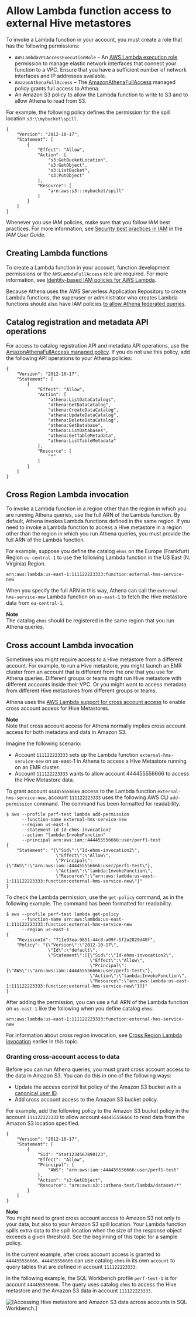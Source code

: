 # Allow Lambda function access to external Hive metastores<a name="hive-metastore-iam-access-lambda"></a>

To invoke a Lambda function in your account, you must create a role that has the following permissions:
+ `AWSLambdaVPCAccessExecutionRole` – An [AWS Lambda execution role](https://docs.aws.amazon.com/lambda/latest/dg/lambda-intro-execution-role.html) permission to manage elastic network interfaces that connect your function to a VPC\. Ensure that you have a sufficient number of network interfaces and IP addresses available\.
+ `AmazonAthenaFullAccess` – The [AmazonAthenaFullAccess](managed-policies.md#amazonathenafullaccess-managed-policy) managed policy grants full access to Athena\.
+ An Amazon S3 policy to allow the Lambda function to write to S3 and to allow Athena to read from S3\.

For example, the following policy defines the permission for the spill location `s3:\\mybucket\spill`\.

```
{
    "Version": "2012-10-17",
    "Statement": [
        {
            "Effect": "Allow",
            "Action": [
                "s3:GetBucketLocation",
                "s3:GetObject",
                "s3:ListBucket",
                "s3:PutObject"
            ],
            "Resource": [
                "arn:aws:s3:::mybucket/spill"
            ]
        }
    ]
}
```

Whenever you use IAM policies, make sure that you follow IAM best practices\. For more information, see [Security best practices in IAM](https://docs.aws.amazon.com/IAM/latest/UserGuide/best-practices.html) in the *IAM User Guide*\.

## Creating Lambda functions<a name="hive-metastore-iam-access-lambda-creating-lambda-functions"></a>

To create a Lambda function in your account, function development permissions or the `AWSLambdaFullAccess` role are required\. For more information, see [Identity\-based IAM policies for AWS Lambda](https://docs.aws.amazon.com/lambda/latest/dg/access-control-identity-based.html)\.

Because Athena uses the AWS Serverless Application Repository to create Lambda functions, the superuser or administrator who creates Lambda functions should also have IAM policies [to allow Athena federated queries](federated-query-iam-access.md)\.

## Catalog registration and metadata API operations<a name="hive-metastore-iam-access-lambda-catalog-registration-and-metadata-api-operations"></a>

For access to catalog registration API and metadata API operations, use the [AmazonAthenaFullAccess managed policy](managed-policies.md#amazonathenafullaccess-managed-policy)\. If you do not use this policy, add the following API operations to your Athena policies:

```
{
    "Version": "2012-10-17",
    "Statement": [
        {
            "Effect": "Allow",
            "Action": [
                "athena:ListDataCatalogs",
                "athena:GetDataCatalog",
                "athena:CreateDataCatalog",
                "athena:UpdateDataCatalog",
                "athena:DeleteDataCatalog",
                "athena:GetDatabase",
                "athena:ListDatabases",
                "athena:GetTableMetadata",
                "athena:ListTableMetadata"
            ],
            "Resource": [
                "*"
            ]
        }
    ]
}
```

## Cross Region Lambda invocation<a name="hive-metastore-iam-access-lambda-cross-region-invocation"></a>

To invoke a Lambda function in a region other than the region in which you are running Athena queries, use the full ARN of the Lambda function\. By default, Athena invokes Lambda functions defined in the same region\. If you need to invoke a Lambda function to access a Hive metastore in a region other than the region in which you run Athena queries, you must provide the full ARN of the Lambda function\.

For example, suppose you define the catalog `ehms` on the Europe \(Frankfurt\) Region `eu-central-1` to use the following Lambda function in the US East \(N\. Virginia\) Region\.

```
arn:aws:lambda:us-east-1:111122223333:function:external-hms-service-new     
```

When you specify the full ARN in this way, Athena can call the `external-hms-service-new` Lambda function on `us-east-1` to fetch the Hive metastore data from `eu-central-1`\.

**Note**  
The catalog `ehms` should be registered in the same region that you run Athena queries\.

## Cross account Lambda invocation<a name="hive-metastore-iam-access-lambda-cross-account-invocation"></a>

Sometimes you might require access to a Hive metastore from a different account\. For example, to run a Hive metastore, you might launch an EMR cluster from an account that is different from the one that you use for Athena queries\. Different groups or teams might run Hive metastore with different accounts inside their VPC\. Or you might want to access metadata from different Hive metastores from different groups or teams\.

Athena uses the [AWS Lambda support for cross account access](https://aws.amazon.com/blogs/compute/easy-authorization-of-aws-lambda-functions/) to enable cross account access for Hive Metastores\.

**Note**  
Note that cross account access for Athena normally implies cross account access for both metadata and data in Amazon S3\.

Imagine the following scenario:
+ Account `111122223333` sets up the Lambda function `external-hms-service-new` on us\-east\-1 in Athena to access a Hive Metastore running on an EMR cluster\.
+ Account `111122223333` wants to allow account 444455556666 to access the Hive Metastore data\.

To grant account `444455556666` access to the Lambda function `external-hms-service-new`, account `111122223333` uses the following AWS CLI `add-permission` command\. The command has been formatted for readability\.

```
$ aws --profile perf-test lambda add-permission
      --function-name external-hms-service-new
      --region us-east-1
      --statement-id Id-ehms-invocation2
      --action "lambda:InvokeFunction"
      --principal arn:aws:iam::444455556666:user/perf1-test
{
    "Statement": "{\"Sid\":\"Id-ehms-invocation2\",
                   \"Effect\":\"Allow\",
                   \"Principal\":{\"AWS\":\"arn:aws:iam::444455556666:user/perf1-test\"},
                   \"Action\":\"lambda:InvokeFunction\",
                   \"Resource\":\"arn:aws:lambda:us-east-1:111122223333:function:external-hms-service-new\"}"
}
```

To check the Lambda permission, use the `get-policy` command, as in the following example\. The command has been formatted for readability\.

```
$ aws --profile perf-test lambda get-policy 
      --function-name arn:aws:lambda:us-east-1:111122223333:function:external-hms-service-new 
      --region us-east-1
{
    "RevisionId": "711e93ea-9851-44c8-a09f-5f2a2829d40f",
    "Policy": "{\"Version\":\"2012-10-17\",
                \"Id\":\"default\",
                \"Statement\":[{\"Sid\":\"Id-ehms-invocation2\",
                                \"Effect\":\"Allow\",
                                \"Principal\":{\"AWS\":\"arn:aws:iam::444455556666:user/perf1-test\"},
                                \"Action\":\"lambda:InvokeFunction\",
                                \"Resource\":\"arn:aws:lambda:us-east-1:111122223333:function:external-hms-service-new\"}]}"
}
```

After adding the permission, you can use a full ARN of the Lambda function on `us-east-1` like the following when you define catalog `ehms`:

```
arn:aws:lambda:us-east-1:111122223333:function:external-hms-service-new
```

For information about cross region invocation, see [Cross Region Lambda invocation](#hive-metastore-iam-access-lambda-cross-region-invocation) earlier in this topic\.

### Granting cross\-account access to data<a name="hive-metastore-iam-access-lambda-granting-cross-account-access-to-data"></a>

Before you can run Athena queries, you must grant cross account access to the data in Amazon S3\. You can do this in one of the following ways:
+ Update the access control list policy of the Amazon S3 bucket with a [canonical user ID](https://docs.aws.amazon.com/general/latest/gr/acct-identifiers.html)\.
+ Add cross account access to the Amazon S3 bucket policy\.

For example, add the following policy to the Amazon S3 bucket policy in the account `111122223333` to allow account `444455556666` to read data from the Amazon S3 location specified\.

```
{
    "Version": "2012-10-17",
    "Statement": [
        {
            "Sid": "Stmt1234567890123",
            "Effect": "Allow",
            "Principal": {
                "AWS": "arn:aws:iam::444455556666:user/perf1-test"
            },
            "Action": "s3:GetObject",
            "Resource": "arn:aws:s3:::athena-test/lambda/dataset/*"
        }
    ]
}
```

**Note**  
You might need to grant cross account access to Amazon S3 not only to your data, but also to your Amazon S3 spill location\. Your Lambda function spills extra data to the spill location when the size of the response object exceeds a given threshold\. See the beginning of this topic for a sample policy\.

In the current example, after cross account access is granted to `444455556666,` `444455556666` can use catalog `ehms` in its own `account` to query tables that are defined in account `111122223333`\.

In the following example, the SQL Workbench profile `perf-test-1` is for account `444455556666`\. The query uses catalog `ehms` to access the Hive metastore and the Amazon S3 data in account `111122223333`\.

![\[Accessing Hive metastore and Amazon S3 data across accounts in SQL Workbench.\]](http://docs.aws.amazon.com/athena/latest/ug/images/hive-metastore-iam-access-lambda-1.png)